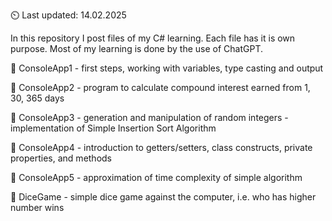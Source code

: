 ⏲️ Last updated: 14.02.2025

In this repository I post files of my C# learning. Each file has it is own purpose.
Most of my learning is done by the use of ChatGPT.

🔻 ConsoleApp1 - first steps, working with variables, type casting and output

🔻 ConsoleApp2 - program to calculate compound interest earned from 1, 30, 365 days

🔻 ConsoleApp3 - generation and manipulation of random integers - implementation of Simple Insertion Sort Algorithm

🔻 ConsoleApp4 - introduction to getters/setters, class constructs, private properties, and methods

🔻 ConsoleApp5 - approximation of time complexity of simple algorithm

🔻 DiceGame - simple dice game against the computer, i.e. who has higher number wins
